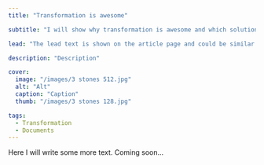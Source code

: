 ```yaml
---
title: "Transformation is awesome"

subtitle: "I will show why transformation is awesome and which solution is the right one for you"

lead: "The lead text is shown on the article page and could be similar to the subtitle, which is not shown on the article page, but only on the overwiev page."

description: "Description"

cover: 
  image: "/images/3 stones 512.jpg"
  alt: "Alt"
  caption: "Caption"
  thumb: "/images/3 stones 128.jpg"

tags: 
  - Transformation
  - Documents
---
```

Here I will write some more text.
Coming soon...
